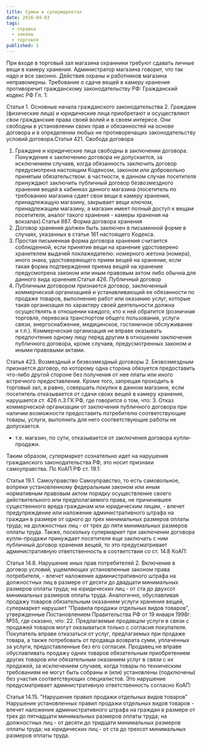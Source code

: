 ```yaml
---
title: Сумки в супермаркетах
date: 2016-04-03
tags:
  - справка
  - законы
  - торговля
published: 1
---
```


При входе в торговый зал магазина охранники требуют сдавать личные вещи в камеру хранения. Администратор магазина говорит, что так надо и все законно. Действия охраны и работников магазина неправомерны. Требование о сдаче вещей в камеру хранения противоречит гражданскому законодательству РФ: Гражданский кодекс РФ Гл. 1:

Статья 1. Основные начала гражданского законодательства
2. Граждане (физические лица) и юридические лица приобретают и осуществляют свои гражданские права своей волей и в своем интересе. Они свободны в установлении своих прав и обязанностей на основе договора и в определении любых не противоречащих законодательству условий договора.Статья 421. Свобода договора
1. Граждане и юридические лица свободны в заключении договора. Понуждение к заключению договора не допускается, за исключением случаев, когда обязанность заключить договор предусмотрена настоящим Кодексом, законом или добровольно принятым обязательством.
в частности, в данном случае посетителя принуждают заключить публичный договор безвозмездного хранения вещей в кабинках данного магазина (посетитель по требованию магазина сдает свои вещи в камеру хранения, принадлежащую магазину, закрывает вещи ключом, принадлежащим магазину, а магазин имеет полный доступ к вещам посетителя, аналог такого хранения - камеры хранения на вокзалах).Статья 887. Форма договора хранения
1. Договор хранения должен быть заключен в письменной форме в случаях, указанных в статье 161 настоящего Кодекса.
2. Простая письменная форма договора хранения считается соблюденной, если принятие вещи на хранение удостоверено хранителем выдачей поклажедателю:
номерного жетона (номера), иного знака, удостоверяющего прием вещей на хранение, если такая форма подтверждения приема вещей на хранение предусмотрена законом или иным правовым актом либо обычна для данного вида хранения.Статья 426. Публичный договор
1. Публичным договором признается договор, заключенный коммерческой организацией и устанавливающий ее обязанности по продаже товаров, выполнению работ или оказанию услуг, которые такая организация по характеру своей деятельности должна осуществлять в отношении каждого, кто к ней обратится (розничная торговля, перевозка транспортом общего пользования, услуги связи, энергоснабжение, медицинское, гостиничное обслуживание и т.п.). Коммерческая организация не вправе оказывать предпочтение одному лицу перед другим в отношении заключения публичного договора, кроме случаев, предусмотренных законом и иными правовыми актами.

Статья 423. Возмездный и безвозмездный договоры
2. Безвозмездным признается договор, по которому одна сторона обязуется предоставить что-либо другой стороне без получения от нее платы или иного встречного предоставления.
Кроме того, запрещая проходить в торговый зал, а равно, совершать покупки в данном магазине, если посетитель отказывается от сдачи своих вещей в камеру хранения, нарушается ст. 426 п.3 ГК РФ, где говорится о том, что:
3. Отказ коммерческой организации от заключения публичного договора при наличии возможности предоставить потребителю соответствующие товары, услуги, выполнить для него соответствующие работы не допускается.
- т.е. магазин, по сути, отказывается от заключения договора купли-продажи.

Таким образом, супермаркет сознательно идет на нарушения гражданского законодательства РФ, это носит признаки самоуправства. По КоАП РФ ст. 19.1:

Статья 19.1. Самоуправство
Самоуправство, то есть самовольное, вопреки установленному федеральным законом или иным нормативным правовым актом порядку осуществление своего действительного или предполагаемого права, не причинившее существенного вреда гражданам или юридическим лицам, - влечет предупреждение или наложение административного штрафа на граждан в размере от одного до трех минимальных размеров оплаты труда; на должностных лиц - от трех до пяти минимальных размеров оплаты труда.
Также, поскольку супермаркет при заключении договора купли-продажи принуждает посетителя еще заключать с ним публичный договор хранения вещей, то это предусматривает административную ответственность в соответствии со ст. 14.8 КоАП:

Статья 14.8. Нарушение иных прав потребителей
2. Включение в договор условий, ущемляющих установленные законом права потребителя, - влечет наложение административного штрафа на должностных лиц в размере от десяти до двадцати минимальных размеров оплаты труда; на юридических лиц - от ста до двухсот минимальных размеров оплаты труда.
Аналогично, обуславливая продажу товаров обязательным оказанием услуги хранения вещей, супермаркет нарушает "Правила продажи отдельных видов товаров", утвержденные Постановлением Правительства РФ от 19 января 1998г. №55, где сказано, что:
22. Предлагаемые продавцом услуги в связи с продажей товаров могут оказываться только с согласия покупателя. Покупатель вправе отказаться от услуг, предлагаемых при продаже товара, а также потребовать от продавца возврата сумм, уплаченных за услуги, предоставленные без его согласия. Продавец не вправе обуславливать продажу одних товаров обязательным приобретением других товаров или обязательным оказанием услуг в связи с их продажей, за исключением случаев, когда товары по техническим требованиям не могут быть собраны и (или) установлены (подключены) без участия соответствующих специалистов.
Это нарушение предусматривает административную ответственность согласно КоАП:

Статья 14.15. "Нарушение правил продажи отдельных видов товаров"
Нарушение установленных правил продажи отдельных видов товаров - влечет наложение административного штрафа на граждан в размере от трех до пятнадцати минимальных размеров оплаты труда; на должностных лиц - от десяти до тридцати минимальных размеров оплаты труда; на юридических лиц - от ста до трехсот минимальных размеров оплаты труда.

